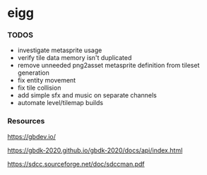 # eigg

### TODOS

* investigate metasprite usage
* verify tile data memory isn't duplicated
* remove unneeded png2asset metasprite definition from tileset generation
* fix entity movement
* fix tile collision
* add simple sfx and music on separate channels
* automate level/tilemap builds

### Resources

https://gbdev.io/

https://gbdk-2020.github.io/gbdk-2020/docs/api/index.html

https://sdcc.sourceforge.net/doc/sdccman.pdf
